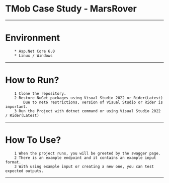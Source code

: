 # TMob Case Study - MarsRover


---
# Environment
        * Asp.Net Core 6.0
        * Linux / Windows
---

# How to Run?
        1 Clone the repository.
        2 Restore NuGet packages using Visual Studio 2022 or Rider(Latest)
            Due to net6 restrictions, version of Visual Studio or Rider is important.
        3 Run the Project with dotnet command or using Visual Studio 2022 / Rider(Latest)
---
# How To Use?
        1 When the project runs, you will be greeted by the swagger page.
        2 There is an example endpoint and it contains an example input format.
        3 With using example input or creating a new one, you can test expected outputs.
        
---